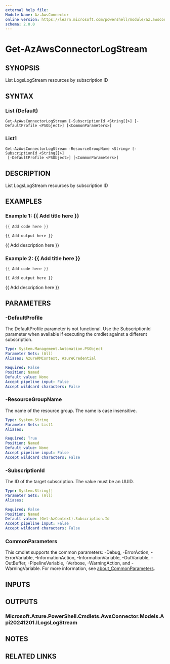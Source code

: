 ```yaml
---
external help file:
Module Name: Az.AwsConnector
online version: https://learn.microsoft.com/powershell/module/az.awsconnector/get-azawsconnectorlogstream
schema: 2.0.0
---
```


# Get-AzAwsConnectorLogStream

## SYNOPSIS
List LogsLogStream resources by subscription ID

## SYNTAX

### List (Default)
```
Get-AzAwsConnectorLogStream [-SubscriptionId <String[]>] [-DefaultProfile <PSObject>] [<CommonParameters>]
```

### List1
```
Get-AzAwsConnectorLogStream -ResourceGroupName <String> [-SubscriptionId <String[]>]
 [-DefaultProfile <PSObject>] [<CommonParameters>]
```

## DESCRIPTION
List LogsLogStream resources by subscription ID

## EXAMPLES

### Example 1: {{ Add title here }}
```powershell
{{ Add code here }}
```

```output
{{ Add output here }}
```

{{ Add description here }}

### Example 2: {{ Add title here }}
```powershell
{{ Add code here }}
```

```output
{{ Add output here }}
```

{{ Add description here }}

## PARAMETERS

### -DefaultProfile
The DefaultProfile parameter is not functional.
Use the SubscriptionId parameter when available if executing the cmdlet against a different subscription.

```yaml
Type: System.Management.Automation.PSObject
Parameter Sets: (All)
Aliases: AzureRMContext, AzureCredential

Required: False
Position: Named
Default value: None
Accept pipeline input: False
Accept wildcard characters: False
```

### -ResourceGroupName
The name of the resource group.
The name is case insensitive.

```yaml
Type: System.String
Parameter Sets: List1
Aliases:

Required: True
Position: Named
Default value: None
Accept pipeline input: False
Accept wildcard characters: False
```

### -SubscriptionId
The ID of the target subscription.
The value must be an UUID.

```yaml
Type: System.String[]
Parameter Sets: (All)
Aliases:

Required: False
Position: Named
Default value: (Get-AzContext).Subscription.Id
Accept pipeline input: False
Accept wildcard characters: False
```

### CommonParameters
This cmdlet supports the common parameters: -Debug, -ErrorAction, -ErrorVariable, -InformationAction, -InformationVariable, -OutVariable, -OutBuffer, -PipelineVariable, -Verbose, -WarningAction, and -WarningVariable. For more information, see [about_CommonParameters](http://go.microsoft.com/fwlink/?LinkID=113216).

## INPUTS

## OUTPUTS

### Microsoft.Azure.PowerShell.Cmdlets.AwsConnector.Models.Api20241201.ILogsLogStream

## NOTES

## RELATED LINKS

